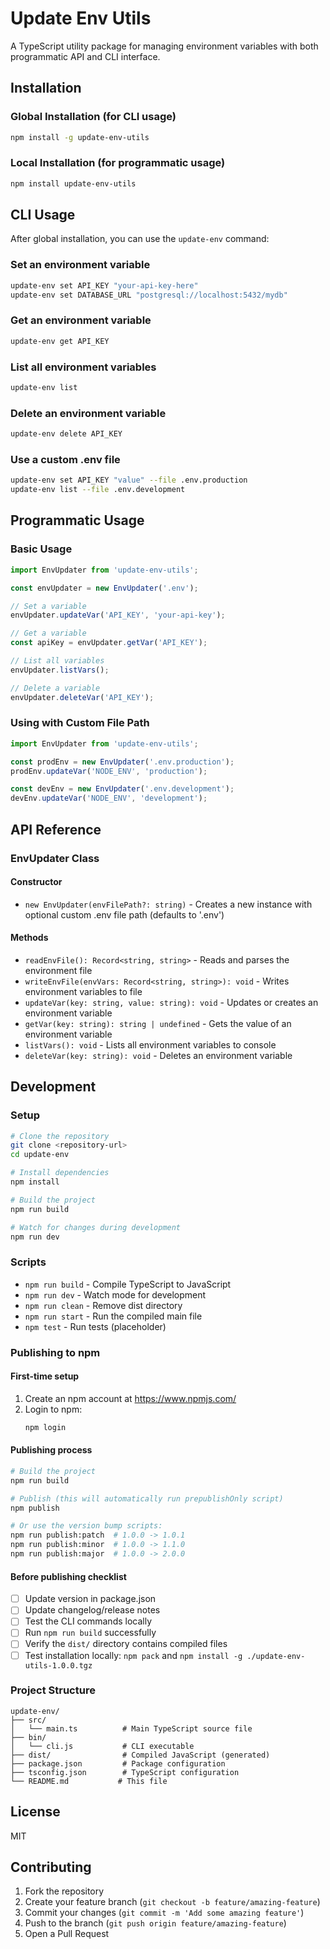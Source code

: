 # Update Env Utils

A TypeScript utility package for managing environment variables with both programmatic API and CLI interface.

## Installation

### Global Installation (for CLI usage)
```bash
npm install -g update-env-utils
```

### Local Installation (for programmatic usage)
```bash
npm install update-env-utils
```

## CLI Usage

After global installation, you can use the `update-env` command:

### Set an environment variable
```bash
update-env set API_KEY "your-api-key-here"
update-env set DATABASE_URL "postgresql://localhost:5432/mydb"
```

### Get an environment variable
```bash
update-env get API_KEY
```

### List all environment variables
```bash
update-env list
```

### Delete an environment variable
```bash
update-env delete API_KEY
```

### Use a custom .env file
```bash
update-env set API_KEY "value" --file .env.production
update-env list --file .env.development
```

## Programmatic Usage

### Basic Usage
```typescript
import EnvUpdater from 'update-env-utils';

const envUpdater = new EnvUpdater('.env');

// Set a variable
envUpdater.updateVar('API_KEY', 'your-api-key');

// Get a variable
const apiKey = envUpdater.getVar('API_KEY');

// List all variables
envUpdater.listVars();

// Delete a variable
envUpdater.deleteVar('API_KEY');
```

### Using with Custom File Path
```typescript
import EnvUpdater from 'update-env-utils';

const prodEnv = new EnvUpdater('.env.production');
prodEnv.updateVar('NODE_ENV', 'production');

const devEnv = new EnvUpdater('.env.development');
devEnv.updateVar('NODE_ENV', 'development');
```

## API Reference

### EnvUpdater Class

#### Constructor
- `new EnvUpdater(envFilePath?: string)` - Creates a new instance with optional custom .env file path (defaults to '.env')

#### Methods
- `readEnvFile(): Record<string, string>` - Reads and parses the environment file
- `writeEnvFile(envVars: Record<string, string>): void` - Writes environment variables to file
- `updateVar(key: string, value: string): void` - Updates or creates an environment variable
- `getVar(key: string): string | undefined` - Gets the value of an environment variable
- `listVars(): void` - Lists all environment variables to console
- `deleteVar(key: string): void` - Deletes an environment variable

## Development

### Setup
```bash
# Clone the repository
git clone <repository-url>
cd update-env

# Install dependencies
npm install

# Build the project
npm run build

# Watch for changes during development
npm run dev
```

### Scripts
- `npm run build` - Compile TypeScript to JavaScript
- `npm run dev` - Watch mode for development
- `npm run clean` - Remove dist directory
- `npm run start` - Run the compiled main file
- `npm test` - Run tests (placeholder)

### Publishing to npm

#### First-time setup
1. Create an npm account at https://www.npmjs.com/
2. Login to npm:
   ```bash
   npm login
   ```

#### Publishing process
```bash
# Build the project
npm run build

# Publish (this will automatically run prepublishOnly script)
npm publish

# Or use the version bump scripts:
npm run publish:patch  # 1.0.0 -> 1.0.1
npm run publish:minor  # 1.0.0 -> 1.1.0
npm run publish:major  # 1.0.0 -> 2.0.0
```

#### Before publishing checklist
- [ ] Update version in package.json
- [ ] Update changelog/release notes
- [ ] Test the CLI commands locally
- [ ] Run `npm run build` successfully
- [ ] Verify the `dist/` directory contains compiled files
- [ ] Test installation locally: `npm pack` and `npm install -g ./update-env-utils-1.0.0.tgz`

### Project Structure
```
update-env/
├── src/
│   └── main.ts          # Main TypeScript source file
├── bin/
│   └── cli.js           # CLI executable
├── dist/                # Compiled JavaScript (generated)
├── package.json         # Package configuration
├── tsconfig.json        # TypeScript configuration
└── README.md           # This file
```

## License

MIT

## Contributing

1. Fork the repository
2. Create your feature branch (`git checkout -b feature/amazing-feature`)
3. Commit your changes (`git commit -m 'Add some amazing feature'`)
4. Push to the branch (`git push origin feature/amazing-feature`)
5. Open a Pull Request